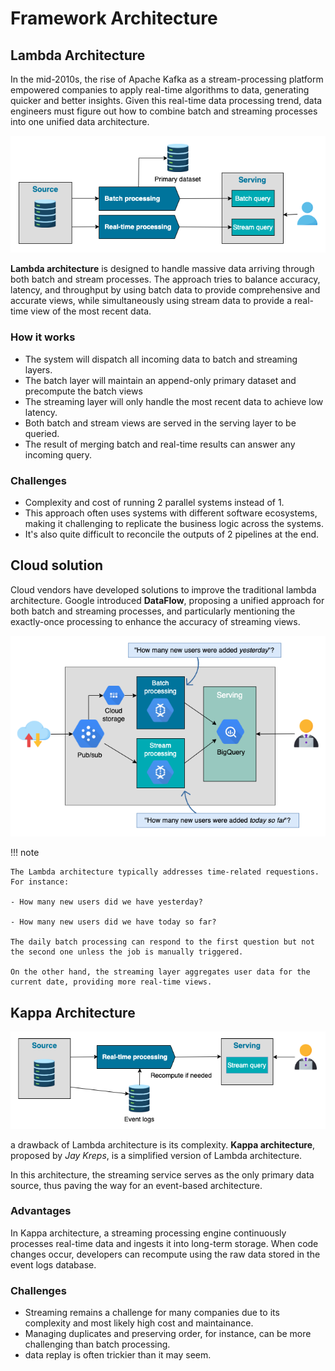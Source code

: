 # Framework Architecture

## Lambda Architecture

In the mid-2010s, the rise of Apache Kafka as a stream-processing platform empowered companies to apply real-time algorithms to data, generating quicker and better insights.
Given this real-time data processing trend, data engineers must figure out how to combine batch and streaming processes into one unified data architecture.

![lambda architecture](../pics/lambda-architecture.png)

**Lambda architecture** is designed to handle massive data arriving through both batch and stream processes.
The approach tries to balance accuracy, latency, and throughput by using batch data to provide comprehensive and accurate views, while simultaneously using stream data to provide a real-time view of the most recent data.

### How it works

- The system will dispatch all incoming data to batch and streaming layers.
- The batch layer will maintain an append-only primary dataset and precompute the batch views
- The streaming layer will only handle the most recent data to achieve low latency.
- Both batch and stream views are served in the serving layer to be queried.
- The result of merging batch and real-time results can answer any incoming query.

### Challenges

- Complexity and cost of running 2 parallel systems instead of 1.
- This approach often uses systems with different software ecosystems, making it challenging to replicate the business logic across the systems.
- It's also quite difficult to reconcile the outputs of 2 pipelines at the end.

## Cloud solution

Cloud vendors have developed solutions to improve the traditional lambda architecture.
Google introduced **DataFlow**, proposing a unified approach for both batch and streaming processes, and particularly mentioning the exactly-once processing to enhance the accuracy of streaming views.

![gcp dataflow](../pics/gcp-dataflow.png)

!!! note

    The Lambda architecture typically addresses time-related requestions. For instance:

    - How many new users did we have yesterday?

    - How many new users did we have today so far?

    The daily batch processing can respond to the first question but not the second one unless the job is manually triggered.

    On the other hand, the streaming layer aggregates user data for the current date, providing more real-time views.

## Kappa Architecture

![kappa architecture](../pics/kappa-architecture.png)

a drawback of Lambda architecture is its complexity.
**Kappa architecture**, proposed by _Jay Kreps_, is a simplified version of Lambda architecture.

In this architecture, the streaming service serves as the only primary data source, thus paving the way for an event-based architecture.

### Advantages

In Kappa architecture, a streaming processing engine continuously processes real-time data and ingests it into long-term storage.
When code changes occur, developers can recompute using the raw data stored in the event logs database.

### Challenges

- Streaming remains a challenge for many companies due to its complexity and most likely high cost and maintainance.
- Managing duplicates and preserving order, for instance, can be more challenging than batch processing.
- data replay is often trickier than it may seem.

